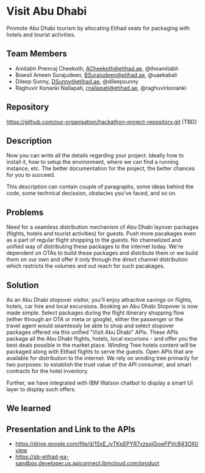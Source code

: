 # Visit Abu Dhabi 
Promote Abu Dhabi tourism by allocating Etihad seats for packaging with hotels and tourist activities.

## Team Members

* Amitabh Premraj Cheekoth, ACheekoth@etihad.ae, @theamitabh
* Bowsil Ameen Surajudeen, BSurajudeen@etihad.ae, @uaekabali
* Dileep Sunny, DSunny@etihad.ae, @dileepsunny
* Raghuvir Konanki Nallapati, rnallapati@etihad.ae, @raghuvirkonanki

## Repository

https://github.com/our-organisation/hackathon-project-repository.git [TBD]

## Description

Now you can write all the details regarding your project. Ideally how to install it,
how to setup the environment, where we can find a running instance, etc. The better
documentation for the project, the better chances for you to succeed.



This description can contain couple of paragraphs, some ideas behind the code,
some technical decission, obstacles you've faced, and so on.

## Problems
Need for a seamless distribution mechanism of Abu Dhabi layover packages (flights, hotels and tourist activities) for guests. Push more pacakages even as a part of regular flight shopping to the guests. No channelized and unified way of distributing these packages to the internet today. We're dependent on OTAs to build these packages and distribute them or we build them on our own and offer it only through the direct channel distribution which restricts the volumes and out reach for such pacakages. 

## Solution
As an Abu Dhabi stopover visitor, you'll enjoy attractive savings on flights, hotels, car hire and local excursions. Booking an Abu Dhabi Stopover is now made simple. Select packages during the flight itinerary shopping flow (either through an OTA or meta or google), either the passenger or the travel agent would seamlessly be able to shop and select stopover packages offered via this unified "Visit Abu Dhabi" APIs. These APIs package all the Abu Dhabi flights, hotels, local excurions - and offer you the best deals possible in the market place. 
Winding Tree hotels content will be packaged along with Etihad flights to serve the guests. Open APIs that are available for distribution to the internet. We rely on winding tree primarily for two purposes: to establish the trust value of the API consumer, and smart contracts for the hotel inventory. 

Further, we have integrated with IBM Watson chatbot to display a smart UI layer to display such offers. 

## We learned

## Presentation and Link to the APIs

* https://drive.google.com/file/d/1SxE_iyTKpEPYR7vzsojGowFPVc843OXI/view
* https://sb-etihad-ea-sandbox.developer.us.apiconnect.ibmcloud.com/product

